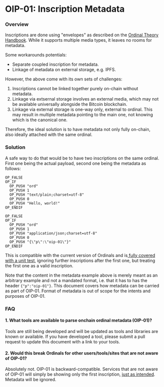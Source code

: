# OIP-01: Inscription Metadata

### Overview

Inscriptions are done using "envelopes" as described on the [Ordinal Theory Handbook](https://docs.ordinals.com/inscriptions.html). While it supports multiple media types, it leaves no rooms for metadata.

Some workarounds potentials:

* Separate coupled inscription for metadata.
* Linkage of metadata on external storage, e.g. IPFS.

However, the above come with its own sets of challenges:&#x20;

1. Inscriptions cannot be linked together purely on-chain without metadata.
2. Linkage via extsernal storage involves an external media, which may not be available universally alongside the Bitcoin blockchain.
3. Linkage via external storage is one-way only, external to ordinal. This may result in multiple metadata pointing to the main one, not knowing which is the canonical one.&#x20;

Therefore, the ideal solution is to have metadata not only fully on-chain, also ideally attached with the same ordinal.

### Solution

A safe way to do that would be to have two inscriptions on the same ordinal. First one being the actual payload, second one being the metadata as follows:

```
OP_FALSE
OP_IF
  OP_PUSH "ord"
  OP_PUSH 1
  OP_PUSH "text/plain;charset=utf-8"
  OP_PUSH 0
  OP_PUSH "Hello, world!"
OP_ENDIF

OP_FALSE
OP_IF
  OP_PUSH "ord"
  OP_PUSH 1
  OP_PUSH "application/json;charset=utf-8"
  OP_PUSH 0
  OP_PUSH "{\"p\":\"oip-01\"}"
OP_ENDIF
```

This is compatible with the current version of Ordinals and is[ fully covered with a unit test](https://github.com/ordinals/ord/blob/master/src/inscription.rs#L474), ignoring further inscriptions after the first one, but treating the first one as a valid inscription.&#x20;

Note that the content in the metadata example above is merely meant as an arbitrary example and not a mandated format, i.e. that it has to has the header `{"p":"oip-01"}`. This document covers how metadata can be carried as part of OIP-01. Format of metadata is out of scope for the intents and purposes of OIP-01.&#x20;

### FAQ

#### 1. What tools are available to parse onchain ordinal metadata (OIP-01)?

Tools are still being developed and will be updated as tools and libraries are known or available. If you have developed a tool, please submit a pull request to update this document with a link to your tools.

#### 2. Would this break Ordinals for other users/tools/sites that are not aware of OIP-01?

Absolutely not. OIP-01 is backward-compatible. Services that are not aware of OIP-01 will simply be showing only the first inscription, [just as intended](https://github.com/ordinals/ord/blob/master/src/inscription.rs#L474). Metadata will be ignored.&#x20;

